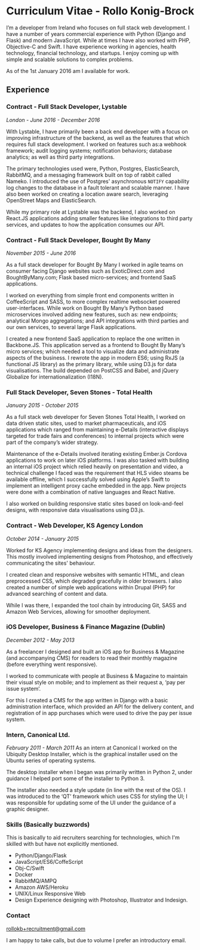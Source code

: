 # Curriculum Vitae - Rollo Konig-Brock

I’m a developer from Ireland who focuses on full stack web development. I have
a number of years commercial experience with Python (Django and Flask) and
modern JavaScript. While at times I have also worked with PHP, Objective-C 
and Swift. I have experience working in agencies, health technology, financial
technology, and startups. I enjoy coming up with simple and scalable
solutions to complex problems.

As of the 1st January 2016 am I available for work.

## Experience

### Contract - Full Stack Developer, Lystable 
*London - June 2016 - December 2016*

With Lystable, I have primarily been a back end developer with a focus on
improving infrastructure of the backend, as well as the features that which
requires full stack development. I worked on features such as:a
webhook framework; audit logging systems; notification behaviors; database
analytics; as well as third party integrations.

The primary technologies used were, Python, Postgres, ElasticSearch, RabbitMQ,
and a messaging framework built on top of rabbit called Nameko. I introduced
the use of Postgres' asynchronous `NOTIFY` capability log changes to the
database in a fault tolerant and scalable manner. I have also been worked
on creating a location aware search, leveraging OpenStreet Maps and
ElasticSearch.

While my primary role at Lystable was the backend, I also worked on React.JS
applications adding smaller features like integrations to third party services,
and updates to how the application consumes our API.

### Contract - Full Stack Developer, Bought By Many
*November 2015 - June 2016*

As a full stack developer for Bought By Many I worked in agile teams on
consumer facing Django websites such as ExoticDirect.com and BoughtByMany.com;
Flask based micro-services; and frontend SaaS applications.

I worked on everything from simple front end components written in CoffeeScript
and SASS, to more complex realtime websocket powered user-interfaces. While work
on Bought By Many’s Python based microservices involved adding new features, such 
as: new endpoints; analytical Mongo aggregations; and API integrations with third 
parties and our own services, to several large Flask applications.

I created a new frontend SaaS application to replace the one written in
Backbone.JS. This application served as a frontend to Bought By Many’s micro
services; which needed a tool to visualize data and administrate aspects of the
business. I rewrote the app in modern ES6; using RxJS (a functional JS library)
as the primary library, while using D3.js for data visualisations. The build
depended on PostCSS and Babel, and jQuery Globalize for
internationalization (I18N).

### Full Stack Developer, Seven Stones - Total Health
*January 2015 - October 2015*

As a full stack web developer for Seven Stones Total Health, I worked on data
driven static sites, used to market pharmaceuticals, and iOS applications which
ranged from maintaining e-Details (interactive displays targeted for trade fairs
and conferences) to internal projects which were part of the company’s wider
strategy.

Maintenance of the e-Details involved iterating existing Ember.js Cordova
applications to work on later iOS platforms. I was also tasked with building an
internal iOS project which relied heavily on presentation and video, a technical
challenge I faced was the requirement that HLS video steams be available
offline, which I successfully solved using Apple’s Swift to implement an
intelligent proxy cache embedded in the app. New projects were done with a
combination of native languages and React Native.

I also worked on building responsive static sites based on look-and-feel
designs, with responsive data visualisations using D3.js.

### Contract - Web Developer, KS Agency London
*October 2014 - January 2015*

Worked for KS Agency implementing designs and ideas from the designers. This
mostly involved implementing designs from Photoshop, and effectively
communicating the sites' behaviour.

I created clean and responsive websites with semantic HTML, and clean
preprocessed CSS, which degraded gracefully in older browsers. I also created a
number of simple web applications within Drupal (PHP) for advanced searching of
content and data.

While I was there, I expanded the tool chain by introducing Git, SASS and Amazon
Web Services, allowing for smoother deployment.

### iOS Developer, Business & Finance Magazine (Dublin)
*December 2012 - May 2013*

As a freelancer I designed and built an iOS app for Business & Magazine (and
accompanying CMS) for readers to read their monthly magazine (before everything
went responsive).

I worked to communicate with people at Business & Magazine to maintain their
visual style on mobile; and to implement as their request a, ‘pay per issue
system’.

For this I created a CMS for the app written in Django with a basic
administration interface, which provided an API for the delivery content, and
registration of in app purchases which were used to drive the pay per issue
system.

### Intern, Canonical Ltd. 
*February 2011 - March 2011*
As an intern at Canonical I worked on the Ubiquity Desktop Installer, which
is the graphical installer used on the Ubuntu series of operating systems.

The desktop installer when I began was primarily written in Python 2, under
guidance I helped port some of the installer to Python 3.

The installer also needed a style update (in line with the rest of the OS). I
was introduced to the ‘QT’ framework which uses CSS for styling the UI; I was
responsible for updating some of the UI under the guidance of a graphic
designer.

### Skills (Basically buzzwords)

This is basically to aid recruiters searching for technologies, which I'm 
skilled with but have not explicitly mentioned.

* Python/Django/Flask 
* JavaScript/ES6/CoffeScript
* Obj-C/Swift 
* Docker
* RabbitMQ/AMPQ
* Amazon AWS/Heroku 
* UNIX/Linux Responsive Web
* Design Experience designing with Photoshop, Illustrator and Indesign.

### Contact 

rollokb+recruitment@gmail.com

I am happy to take calls, but due to volume I prefer an introductory email.
